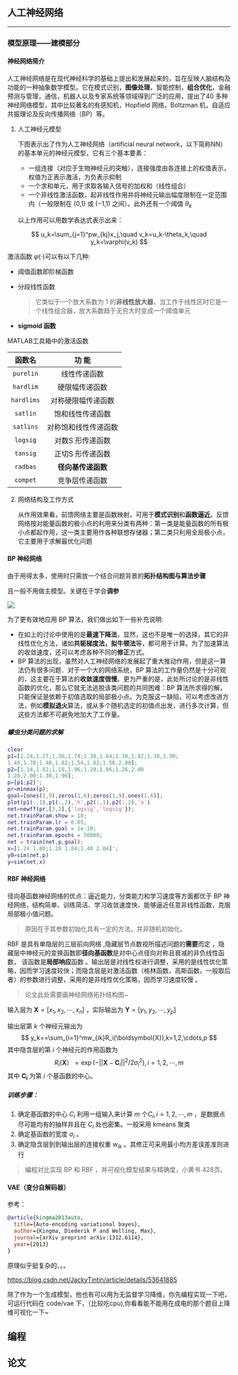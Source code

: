 ## 人工神经网络

***

### 模型原理——建模部分

#### 神经网络简介

人工神经网络是在现代神经科学的基础上提出和发展起来的，旨在反映人脑结构及功能的一种抽象数学模型。它在模式识别，**图像处理**，智能控制，**组合优化**，金融预测与管理，通信，机器人以及专家系统等领域得到广泛的应用，提出了40 多种神经网络模型，其中比较著名的有感知机，Hopfield 网络，Boltzman 机，自适应共振理论及反向传播网络（BP）等。

1. 人工神经元模型

   下图表示出了作为人工神经网络（artificial neural network，以下简称NN）的基本单元的神经元模型，它有三个基本要素：

   * 一组连接（对应于生物神经元的突触），连接强度由各连接上的权值表示，权值为正表示激活，为负表示抑制
   * 一个求和单元，用于求取各输入信号的加权和（线性组合）
   * 一个非线性激活函数，起非线性作用并将神经元输出幅度限制在一定范围内（一般限制在 (0,1) 或 (−1,1) 之间）。此外还有一个阈值 $\theta_k$

   以上作用可以用数学表达式表示出来：

$$
u_k=\sum_{j=1}^pw_{kj}x_j,\quad v_k=u_k-\theta_k,\quad y_k=\varphi(v_k)
$$

   激活函数 $\varphi (\cdot)​$ 可以有以下几种:

   * 阈值函数即阶梯函数

   * 分段线性函数

     > 它类似于一个放大系数为 1 的**非线性放大器**，当工作于线性区时它是一个线性组合器，放大系数趋于无穷大时变成一个阈值单元

   * **sigmoid 函数**

   MATLAB工具箱中的激活函数

|   函数名   |        功 能         |
| :--------: | :------------------: |
| `purelin`  |     线性传递函数     |
| `hardlim`  |    硬限幅传递函数    |
| `hardlims` |  对称硬限幅传递函数  |
|  `satlin`  |   饱和线性传递函数   |
| `satlins`  | 对称饱和线性传递函数 |
|  `logsig`  |   对数S 形传递函数   |
|  `tansig`  |   正切S 形传递函数   |
|  `radbas`  |  **径向基传递函数**  |
|  `compet`  |    竞争层传递函数    |

2. 网络结构及工作方式

   从作用效果看，前馈网络主要是函数映射，可用于**模式识别**和**函数逼近**。反馈网络按对能量函数的极小点的利用来分类有两种：第一类是能量函数的所有极小点都起作用，这一类主要用作各种联想存储器；第二类只利用全局极小点，它主要用于求解最优化问题




#### BP 神经网络

由于用得太多，使用时只需放一个结合问题背景的**拓扑结构图与算法步骤**

且一般不用做主模型。关键在于学会**调参**

![](https://i.loli.net/2018/08/02/5b62b3e8ef4e8.png)



为了更有效地应用 BP 算法，我们做出如下一些补充说明:



* 在如上的讨论中使用的是**最速下降法**，显然，这也不是唯一的选择，其它的非线性优化方法，诸如**共轭梯度法，拟牛顿法**等，都可用于计算。为了加速算法的收敛速度，还可以考虑各种不同的**修正**方式。
* BP 算法的出现，虽然对人工神经网络的发展起了重大推动作用，但是这一算法仍有很多问题．对于一个大的网络系统，BP 算法的工作量仍然是十分可观的，这主要在于算法的**收敛速度很慢**。更为严重的是，此处所讨论的是非线性函数的优化，那么它就无法逃脱该类问题的共同困难：BP 算法所求得的解，只能保证是依赖于初值选取的局部极小点。为克服这一缺陷，可以考虑改进方法，例如**模拟退火**算法，或从多个随机选定的初值点出发，进行多次计算，但这些方法都不可避免地加大了工作量。



##### 蠓虫分类问题的求解



```matlab
clear
p1=[1.24,1.27;1.36,1.74;1.38,1.64;1.38,1.82;1.38,1.90;
1.40,1.70;1.48,1.82;1.54,1.82;1.56,2.08];
p2=[1.14,1.82;1.18,1.96;1.20,1.86;1.26,2.00
1.28,2.00;1.30,1.96];
p=[p1;p2]';
pr=minmax(p);
goal=[ones(1,9),zeros(1,6);zeros(1,9),ones(1,6)];
plot(p1(:,1),p1(:,2),'h',p2(:,1),p2(:,2),'o')
net=newff(pr,[3,2],{'logsig','logsig'});
net.trainParam.show = 10;
net.trainParam.lr = 0.05;
net.trainParam.goal = 1e-10;
net.trainParam.epochs = 50000;
net = train(net,p,goal);
x=[1.24 1.80;1.28 1.84;1.40 2.04]';
y0=sim(net,p)
y=sim(net,x)
```



#### RBF 神经网络

径向基函数神经网络的优点：逼近能力，分类能力和学习速度等方面都优于 BP 神经网络，结构简单、训练简洁、学习收敛速度快、能够逼近任意非线性函数，克服局部极小值问题。

> 原因在于其参数初始化具有一定的方法，并非随机初始化。 

RBF 是具有单隐层的三层前向网络 ,隐藏层节点数视所描述问题的**需要**而定 ，隐藏层中神经元的变换函数即**径向基函数**是对中心点径向对称且衰减的非负线性函数， 该函数是**局部响应**函数 。输出层是对线性权进行调整，采用的是线性优化策略，因而学习速度较快；而隐含层是对激活函数（格林函数，高斯函数，一般取后者）的参数进行调整，采用的是非线性优化策略，因而学习速度较慢 。

> 论文此处需要画神经网络拓扑结构图~

输入层为 $\boldsymbol{X}=[x_1,x_2,\cdots,x_n]$ ，实际输出为 $\boldsymbol{Y}=[y_1,y_2,\cdots,y_p]$

 输出层第 $k$ 个神经元输出为
$$
y_k==\sum_{i=1}^mw_{ik}R_i(\boldsymbol{X}),k=1,2,\cdots,p
$$
其中隐含层的第 $i$ 个神经元的作用函数为
$$
R_i(\boldsymbol{X}）=\exp(-||\boldsymbol{X}-\boldsymbol{C}_i||^2/2\sigma_i^2),i=1,2,\cdots,m
$$
其中 $\boldsymbol{C_i}$ 为第 $i$ 个基函数的中心。



##### 训练步骤：

1. 确定基函数的中心 $C_i$ 利用一组输入来计算 $m$ 个$C_i,i=1,2,\cdots,m$ ，是数据点尽可能均有的抽样并且在 $C_i$ 处也密集。一般采用 kmeans 聚类
2. 确定基函数的宽度 $\sigma_i$ 。
3. 确定隐含层到到输出层的连接权重 $w_{ik}$ 。其修正可采用最小均方差误差准则进行



> 编程对比实现 BP 和 RBF ，并可视化模型结果与精确度，小黄书 428页。

#### VAE（变分自解码器）

参考：

```bibtex
@article{kingma2013auto,
  title={Auto-encoding variational bayes},
  author={Kingma, Diederik P and Welling, Max},
  journal={arXiv preprint arXiv:1312.6114},
  year={2013}
}
```

原理似乎挺复杂的、。。

https://blog.csdn.net/JackyTintin/article/details/53641885

除了作为一个生成模型，他也有可以用为无监督学习降维，你先编程实现一下吧，可运行代码在 code/vae 下，（比较吃cpu),你看看能不能用在成电的那个题目上降维可视化一下~



## 编程

## 论文
